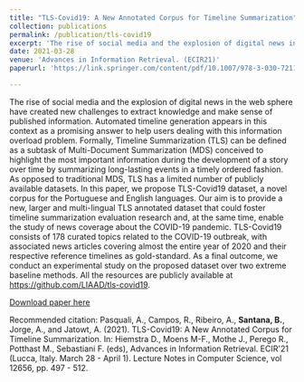 ```yaml
---
title: "TLS-Covid19: A New Annotated Corpus for Timeline Summarization"
collection: publications
permalink: /publication/tls-covid19
excerpt: 'The rise of social media and the explosion of digital news in the web sphere have created new challenges to extract knowledge and make sense of published information. Automated timeline generation appears in this context as a promising answer to help users dealing with this information overload problem. Formally, Timeline Summarization (TLS) can be defined as a subtask of Multi-Document Summarization (MDS) conceived to highlight the most important information during the development of a story over time by summarizing long-lasting events in a timely ordered fashion. As opposed to traditional MDS, TLS has a limited number of publicly available datasets. In this paper, we propose TLS-Covid19 dataset, a novel corpus for the Portuguese and English languages. Our aim is to provide a new, larger and multi-lingual TLS annotated dataset that could foster timeline summarization evaluation research and, at the same time, enable the study of news coverage about the COVID-19 pandemic. TLS-Covid19 consists of 178 curated topics related to the COVID-19 outbreak, with associated news articles covering almost the entire year of 2020 and their respective reference timelines as gold-standard. As a final outcome, we conduct an experimental study on the proposed dataset over two extreme baseline methods. All the resources are publicly available at https://github.com/LIAAD/tls-covid19.'
date: 2021-03-28
venue: 'Advances in Information Retrieval. (ECIR21)'
paperurl: 'https://link.springer.com/content/pdf/10.1007/978-3-030-72113-8.pdf'

---
```


The rise of social media and the explosion of digital news in the web sphere have created new challenges to extract knowledge and make sense of published information. Automated timeline generation appears in this context as a promising answer to help users dealing with this information overload problem. Formally, Timeline Summarization (TLS) can be defined as a subtask of Multi-Document Summarization (MDS) conceived to highlight the most important information during the development of a story over time by summarizing long-lasting events in a timely ordered fashion. As opposed to traditional MDS, TLS has a limited number of publicly available datasets. In this paper, we propose TLS-Covid19 dataset, a novel corpus for the Portuguese and English languages. Our aim is to provide a new, larger and multi-lingual TLS annotated dataset that could foster timeline summarization evaluation research and, at the same time, enable the study of news coverage about the COVID-19 pandemic. TLS-Covid19 consists of 178 curated topics related to the COVID-19 outbreak, with associated news articles covering almost the entire year of 2020 and their respective reference timelines as gold-standard. As a final outcome, we conduct an experimental study on the proposed dataset over two extreme baseline methods. All the resources are publicly available at https://github.com/LIAAD/tls-covid19.

[Download paper here](https://www.springerprofessional.de/en/tls-covid19-a-new-annotated-corpus-for-timeline-summarization/19011502)

Recommended citation: Pasquali, A., Campos, R., Ribeiro, A., **Santana, B.**, Jorge, A., and Jatowt, A. (2021). TLS-Covid19: A New Annotated Corpus for Timeline Summarization. In: Hiemstra D., Moens M-F., Mothe J., Perego R., Potthast M., Sebastiani F. (eds), Advances in Information Retrieval. ECIR'21 (Lucca, Italy. March 28 - April 1). Lecture Notes in Computer Science, vol 12656, pp. 497 - 512.
